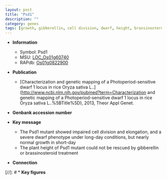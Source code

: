```yaml
---
layout: post
title: "Psd1"
description: ""
category: genes
tags: [growth, gibberellin, cell division, dwarf, height, brassinosteroid]
---
```


* **Information**  
    + Symbol: Psd1  
    + MSU: [LOC_Os01g60740](http://rice.plantbiology.msu.edu/cgi-bin/ORF_infopage.cgi?orf=LOC_Os01g60740)  
    + RAPdb: [Os01g0822900](http://rapdb.dna.affrc.go.jp/viewer/gbrowse_details/irgsp1?name=Os01g0822900)  

* **Publication**  
    + [Characterization and genetic mapping of a Photoperiod-sensitive dwarf 1 locus in rice Oryza sativa L..](http://www.ncbi.nlm.nih.gov/pubmed?term=Characterization and genetic mapping of a Photoperiod-sensitive dwarf 1 locus in rice Oryza sativa L..%5BTitle%5D), 2013, Theor Appl Genet.

* **Genbank accession number**  

* **Key message**  
    + The Psd1 mutant showed impaired cell division and elongation, and a severe dwarf phenotype under long-day conditions, but nearly normal growth in short-day
    + The plant height of Psd1 mutant could not be rescued by gibberellin or brassinosteroid treatment

* **Connection**  

[//]: # * **Key figures**  


